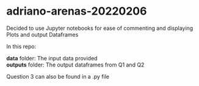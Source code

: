 # adriano-arenas-20220206

Decided to use Jupyter notebooks for ease of commenting and displaying Plots and output Dataframes

In this repo:

**data** folder: The input data provided
</br>
**outputs** folder: The output dataframes from Q1 and Q2

Question 3 can also be found in a .py file
